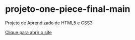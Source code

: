# projeto-one-piece-final-main
 Projeto de Aprendizado de HTML5 e CSS3

<a href="https://thiagohenriquelinhares.github.io/projeto-one-piece-final-main/projeto-one-piece-final-main/">Clique para abrir o site</a>